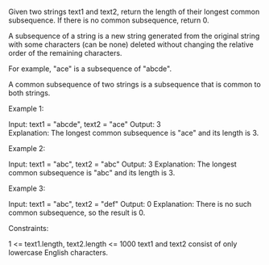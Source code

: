 Given two strings text1 and text2, return the length of their longest common
subsequence. If there is no common subsequence, return 0.

A subsequence of a string is a new string generated from the original string
with some characters (can be none) deleted without changing the relative
order of the remaining characters.


For example, "ace" is a subsequence of "abcde".


A common subsequence of two strings is a subsequence that is common to both
strings.


Example 1:


Input: text1 = "abcde", text2 = "ace" 
Output: 3  
Explanation: The longest common subsequence is "ace" and its length is 3.


Example 2:


Input: text1 = "abc", text2 = "abc"
Output: 3
Explanation: The longest common subsequence is "abc" and its length is 3.


Example 3:


Input: text1 = "abc", text2 = "def"
Output: 0
Explanation: There is no such common subsequence, so the result is 0.



Constraints:


1 <= text1.length, text2.length <= 1000
text1 and text2 consist of only lowercase English characters.




